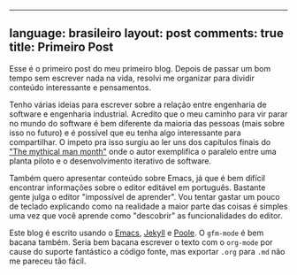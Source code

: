 
---
language: brasileiro
layout: post
comments: true
title: Primeiro Post
---

Esse é o primeiro post do meu primeiro blog. Depois de passar um bom tempo sem
escrever nada na vida, resolvi me organizar para dividir conteúdo interessante e
pensamentos.

Tenho várias ideias para escrever sobre a relação entre engenharia de software e
engenharia industrial. Acredito que o meu caminho para vir parar no mundo do
software é bem diferente da maioria das pessoas (mais sobre isso no futuro) e é
possível que eu tenha algo interessante para compartilhar. O impeto pra isso
surgiu ao ler uns dos capítulos finais do ["The mythical man month"](http://www.amazon.com/The-Mythical-Man-Month-Engineering-Anniversary/dp/0201835959) onde o autor
exemplifica o paralelo entre uma planta piloto e o desenvolvimento iterativo de
software.

Também quero apresentar conteúdo sobre Emacs, já que é bem difícil encontrar
informações sobre o editor editável em português. Bastante gente julga o editor
"impossível de aprender". Vou tentar gastar um pouco de teclado explicando como
na realidade a maior parte das coisas é simples uma vez que você aprende como
"descobrir" as funcionalidades do editor.

Este blog é escrito usando o [Emacs](http://www.gnu.org/software/emacs/), [Jekyll](http://jekyllrb.com/) e [Poole](https://github.com/poole/poole). O `gfm-mode` é bem bacana
também. Seria bem bacana escrever o texto com o `org-mode` por cause do suporte
<span class="underline">fantástico</span> a código fonte, mas exportar `.org` para `.md` não me pareceu tão
fácil.
